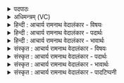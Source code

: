<details><summary>पदपाठः</summary>

इ꣡न्द्रः꣢꣯। म꣡दा꣢꣯य। वा꣣वृधे। श꣡व꣢꣯से। वृ꣣त्रहा꣢। वृ꣡त्र। हा꣡। नृ꣡भिः꣢꣯। तम्। इत्। म꣣ह꣡त्सु꣢। आ꣣जि꣡षु꣢। ऊ꣣ति꣢म्। अ꣡र्भे꣢꣯। ह꣣वामहे। सः꣢। वा꣡जे꣢꣯षु। प्र। नः꣣। अविषत्। १००२।
</details>

<details><summary>अधिमन्त्रम् (VC)</summary>

- इन्द्रः
- गोतमो राहूगणः
- पङ्क्तिः
- पञ्चमः
</details>

<details><summary>हिन्दी : आचार्य रामनाथ वेदालंकार - विषयः</summary>

प्रथम ऋचा पूर्वार्चिक में ४११ क्रमाङ्क पर परमात्मा,जीवात्मा,राजा और सेनापति के विषय में व्याख्यात हो चुकी है। यहाँ मन रूप सेनापति को प्रबोधन दिया गया है।
</details>

<details><summary>हिन्दी : आचार्य रामनाथ वेदालंकार - पदार्थः</summary>

पदार्थान्वयभाषाः -  (वृत्रहा) पाप-नाशक (इन्द्रः) वीर मन (नृभिः) विजय की आकाङ्क्षावाले मनुष्यों द्वारा (मदाय) हर्ष के लिए और (शवसे) बल के लिए (वावृधे) बढ़ाया अर्थात् उत्साहित किया जाता है। (ऊतिम्) रक्षक (तम् इत्) उस मन को ही,हम (महत्सु) बड़े (आजिषु) आन्तरिक और बाह्य संग्रामों में तथा (अल्पे) छोटे संग्राम में (हवामहे) पुकारते हैं। (सः) वह मन (वाजेषु) उन युद्धों में (नः) हमारी (अविषत्) रक्षा करे ॥१॥
</details>

<details><summary>हिन्दी : आचार्य रामनाथ वेदालंकार - भावार्थः</summary>

भावार्थभाषाः -  मनुष्य का मन यदि मर गया तो वह जीवन में कोई भी उन्नति नहीं कर सकता और मन यदि उत्साह से भर गया तो सब विघ्नों को और शत्रुओं को तिरस्कृत करता हुआ वह सब जगह विजय प्राप्त करता है ॥१॥
</details>

<details><summary>संस्कृत : आचार्य रामनाथ वेदालंकार - विषयः</summary>

तत्र प्रथमा ऋक् पूर्वार्चिके ४११ क्रमाङ्के परमात्मजीवात्मनृपतिसेनापतिविषये व्याख्याता। अत्र मनोरूपं सेनापतिं प्रबोधयति।
</details>

<details><summary>संस्कृत : आचार्य रामनाथ वेदालंकार - पदार्थः</summary>

पदार्थान्वयभाषाः -  (वृत्रहा) पापानां हन्ता (इन्द्रः) वीरं मनः।[यन्मनः स इन्द्रः। गो० ब्रा०,उ० ४।११।] (नृभिः) विजयाकाङ्क्षिभिः मनुष्यैः (मदाय) हर्षाय (शवसे) बलाय च (वावृधे) वर्ध्यते,उत्साह्यते। (ऊतिम्) रक्षकम् (तम् इत्) तदेव मनः,वयम् (महत्सु) विकटेषु (आजिषु) आन्तरेषु बाह्येषु च संग्रामेषु,अपि च (अर्भे) अल्पे संग्रामे (हवामहे) आह्वयामः। (सः) इन्द्रः मनः (वाजेषु) तेषु युद्धेषु (नः) अस्मान् (अविषत्) रक्षेत्।[अवते रक्षणार्थाद् लेटि रूपम्]॥१॥२
</details>

<details><summary>संस्कृत : आचार्य रामनाथ वेदालंकार - भावार्थः</summary>

भावार्थभाषाः -  मनुष्यस्य मनश्चेन्मृतं तर्हि स जीवने कामप्युन्नतिं कर्तुं न क्षमते,मनश्चेदुत्साहपूर्णं तर्हि सर्वान् विघ्नान् रिपूंश्च तिरस्कुर्वन् सर्वत्र विजयं लभते ॥१॥
</details>

<details><summary>संस्कृत : आचार्य रामनाथ वेदालंकार - पादटिप्पनी</summary>

टिप्पणी:   १. ऋ० १।८१।१, अथ० २०।५६।१, उभयत्र ‘षूतिमर्भे’ इत्यत्र ‘षू॒तेमर्भे॑’ इति पाठः। साम० ४११। २. ऋग्भाष्ये दयानन्दर्षिर्मन्त्रमिमं सभाध्यक्षविषये व्याख्यातवान्।
</details>
